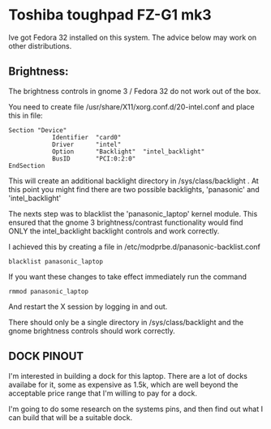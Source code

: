 # Toshiba toughpad FZ-G1 mk3

Ive got Fedora 32 installed on this system.  The advice below may work on other distributions.


## Brightness:

The brightness controls in gnome 3 / Fedora 32 do not work out of the box.

You need to create file /usr/share/X11/xorg.conf.d/20-intel.conf and place this in file:

```shell
Section "Device"
            Identifier  "card0"
            Driver      "intel"
            Option      "Backlight"  "intel_backlight"
            BusID       "PCI:0:2:0"
EndSection
```

This will create an additional backlight directory in /sys/class/backlight .  At this point you might find there are two possible backlights, 'panasonic' and 'intel_backlight'

The nexts step was to blacklist the 'panasonic_laptop' kernel module.  This ensured that the gnome 3 brightness/contrast functionality would find ONLY the intel_backlight backlight controls and work correctly.

I achieved this by creating a file in /etc/modprbe.d/panasonic-backlist.conf

```shell
blacklist panasonic_laptop
```

If you want these changes to take effect immediately run the command

```shell
rmmod panasonic_laptop
```

And restart the X session by logging in and out.

There should only be a single directory in /sys/class/backlight and the gnome brightness controls should work correctly.


## DOCK PINOUT

I'm interested in building a dock for this laptop.  There are a lot of docks availabe for it, some as expensive as 1.5k, which are well beyond the acceptable price range that I'm willing to pay for a dock.

I'm going to do some research on the systems pins, and then find out what I can build that will be a suitable dock.




